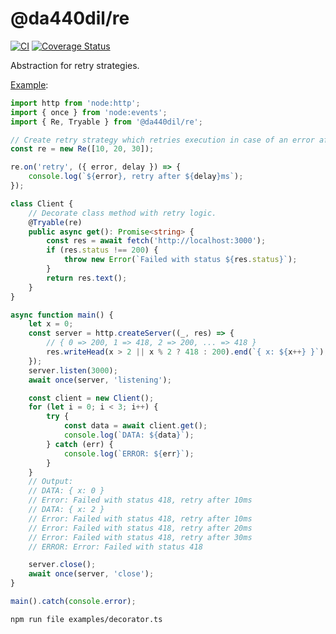 # @da440dil/re

[![CI](https://github.com/da440dil/js-re/actions/workflows/ci.yml/badge.svg?branch=main)](https://github.com/da440dil/js-re/actions/workflows/ci.yml)
[![Coverage Status](https://coveralls.io/repos/github/da440dil/js-re/badge.svg?branch=main)](https://coveralls.io/github/da440dil/js-re?branch=main)

Abstraction for retry strategies.

[Example](./examples/decorator.ts):
```typescript
import http from 'node:http';
import { once } from 'node:events';
import { Re, Tryable } from '@da440dil/re';

// Create retry strategy which retries execution in case of an error after 10ms, 20ms, 30ms.
const re = new Re([10, 20, 30]);

re.on('retry', ({ error, delay }) => {
	console.log(`${error}, retry after ${delay}ms`);
});

class Client {
	// Decorate class method with retry logic.
	@Tryable(re)
	public async get(): Promise<string> {
		const res = await fetch('http://localhost:3000');
		if (res.status !== 200) {
			throw new Error(`Failed with status ${res.status}`);
		}
		return res.text();
	}
}

async function main() {
	let x = 0;
	const server = http.createServer((_, res) => {
		// { 0 => 200, 1 => 418, 2 => 200, ... => 418 }
		res.writeHead(x > 2 || x % 2 ? 418 : 200).end(`{ x: ${x++} }`);
	});
	server.listen(3000);
	await once(server, 'listening');

	const client = new Client();
	for (let i = 0; i < 3; i++) {
		try {
			const data = await client.get();
			console.log(`DATA: ${data}`);
		} catch (err) {
			console.log(`ERROR: ${err}`);
		}
	}
	// Output:
	// DATA: { x: 0 }
	// Error: Failed with status 418, retry after 10ms
	// DATA: { x: 2 }
	// Error: Failed with status 418, retry after 10ms
	// Error: Failed with status 418, retry after 20ms
	// Error: Failed with status 418, retry after 30ms
	// ERROR: Error: Failed with status 418

	server.close();
	await once(server, 'close');
}

main().catch(console.error);
```
```
npm run file examples/decorator.ts
```
